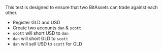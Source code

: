 
This test is designed to ensure that two BitAssets can trade against each other.

- Register GLD and USD
- Create two accounts `dan` & `scott`
- `scott` will short USD to `dan`
- `dan` will short GLD to `scott`
- `dan` will sell USD to `scott` for GLD
